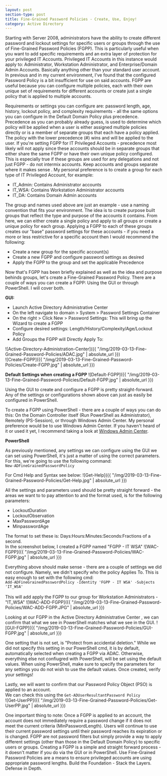 ```yaml
---
layout: post
section-type: post
title: Fine-Grained Password Policies - Create, Use, Enjoy!
category: Active Directory
---
```


Starting with Server 2008, administrators have the ability to create different password and lockout settings for specific users or groups through the use of Fine-Grained Password Policies (FGPP). This is particularly useful when you want to add specific requirements and an extra layer of protection for your privileged IT Accounts.  Privileged IT Accounts in this instance would apply to:  Administrator, Workstation Administrator, and Enterprise/Domain Admin Accounts.  Basically anything other than your standard user account.  In previous and in my current environment, I've found that the configured Password Policy is a bit insufficient for use on said accounts.  FGPP are useful because you can configure multiple policies, each with their own unique set of requirements for different accounts or create just a single policy that is applied to multiple accounts. 

Requirements or settings you can configure are:  password length, age, history, lockout policy, and complexity requirements - all the same options you can configure in the Default Domain Policy plus precedence.  Precedence as you can probably already guess, is used to determine which policy will be applied when a user is either assigned multiple policies directly or is a member of separate groups that each have a policy applied.  The policy with the lower precedence (#) wins and will be applied to the user.  If you're setting FGPP for IT Privileged Accounts - precedence most likely will not apply since these accounts should be in separate groups that either share the same FGPP or have their own unique policy configured.  This is especially true if these groups are used for any delegations and not just FGPP - do not intermix accounts.  Keep accounts and groups separate where it makes sense .  My personal preference is to create a group for each type of IT Privileged Account, for example:

* IT_Admin:  Contains Administrator accounts
* IT_WSA:   Contains Workstation Administrator accounts
* IT_DA:  Contains Domain Admin accounts

The group and names used above are just an example - use a naming convention that fits your environment.  The idea is to create purpose built groups that reflect the type and purpose of the accounts it contains.  From here, we can either create a single policy and apply to all groups or create a unique policy for each group.  Applying a FGPP to each of these groups creates our "base" password settings for these accounts - if you need a more or less restrictive for a specific account then I would recommend the following:  

* Create a new group for the specific account(s)
* Create a new FGPP and configure password settings as desired
* Apply the FGPP to the group and set the applicable Precedence

Now that's FGPP has been briefly explained as well as  the idea and purpose behinds groups, let's create a Fine-Grained Password Policy. There are a couple of ways you can create a FGPP:  Using the GUI or through PowerShell.  I will cover both.


**GUI:**

* Launch Active Directory Administrative Center
* On the left navigate to domain > System > Password Settings Container
* On the right > Click New > Password Settings:  This will bring up the Wizard to create a FGPP
* Configure desired settings:  Length/History/Complexity/Age/Lockout Policy
* Add Groups the FGPP will Directly Apply To:<br>

![Active-Directory-Administration-Center]({{ "/img/2019-03-13-Fine-Grained-Password-Policies/ADAC.jpg" | absolute_url }})<br>
![Create-FGPP]({{ "/img/2019-03-13-Fine-Grained-Password-Policies/Create-FGPP.jpg" | absolute_url }})

**Default Settings when creating a FGPP**
![Default-FGPP]({{ "/img/2019-03-13-Fine-Grained-Password-Policies/Default-FGPP.jpg" | absolute_url }})

Using the GUI to create and configure a FGPP is pretty straight-forward.  Any of the settings or configurations shown above can just as easily be configured in PowerShell.<br>

To create a FGPP using PowerShell - there are a couple of ways you can do this:  On the Domain Controller itself (Run PowerShell as Administrator), Remotely (PS-Session), or through Windows Admin Center.   My personal preference would be to use Windows Admin Center.  If you haven't heard of it or used it yet, I recommend taking a look at [Windows Admin Center](https://docs.microsoft.com/en-us/windows-server/manage/windows-admin-center/overview).

**PowerShell**

As previously mentioned, any settings we can configure using the GUI we can set using PowerShell, it's just a matter of using the correct parameters.<br>
For this, we're going to use the following command:  
`New-ADFineGrainedPasswordPolicy`

For Cmd Help and Syntax see below:
![Get-Help]({{ "/img/2019-03-13-Fine-Grained-Password-Policies/Get-Help.jpg" | absolute_url }})<br>

All the settings and parameters used should be pretty straight forward - the areas we want to to pay attention to and the format used, is for the following parameters:
* LockoutDuration
* LockoutObservation
* MaxPasswordAge
* MinpasswordAge

The format to set these is:  Days:Hours:Minutes:Seconds:Fractions of a second.  
In the screenshot below, I created a FGPP named "FGPP - IT WSA"
![WAC-FGPP]({{ "/img/2019-03-13-Fine-Grained-Password-Policies/WAC-FGPP.jpg" | absolute_url }})<br>

Everything above should make sense - there are a couple of settings we did not configure.  Namely, we didn't specify who the policy Applies To. This is easy enough to set with the following cmd:<br>
`Add-ADFineGrainedPasswordPolicy -Identity 'FGPP - IT WSA' -Subjects 'IT_WSA'`<br><br>
This will add apply the FGPP to our group for Workstation Administrators - "IT_WSA"
![WAC-ADD-FGPP]({{ "/img/2019-03-13-Fine-Grained-Password-Policies/WAC-ADD-FGPP.JPG" | absolute_url }})

Looking at our FGPP in the Active Directory Administrative Center , we can confirm that what we see in PowerShell matches what we see in the GUI.
![GUI-FGPP]({{ "/img/2019-03-13-Fine-Grained-Password-Policies/GUI-FGPP.jpg" | absolute_url }})

One setting that is not set, is "Protect from accidental deletion."  While we did not specify this setting in our PowerShell cmd, it is by default, automatically selected when creating a FGPP via ADAC.  Otherwise, everything else not confiugred with PowerShell, will be set using the default values. When using PowerShell, make sure to specify the parameters for any settings you do not wish to use the default values.  Once created, verify your settings!  

Lastly, we will want to confirm that our Password Policy Object (PSO) is applied to an account. <br>We can check this using the `Get-ADUserResultantPassword Policy`<br>
![Get-UserPP]({{ "/img/2019-03-13-Fine-Grained-Password-Policies/Get-UserPP.jpg" | absolute_url }})

One important thing to note: Once a FGPP is applied to an account, the account does not immediately require a password change if it does not meet the current criteria (MinPasswordLength).  Users will continue to use their current password settings until their password reaches its expiration or is changed.  FGPP are not password filters but simply provide a way to apply different settings (other than those in the Default Domain Policy) to specific users or groups.  Creating a FGPP is a simple and straight forward process - it doesn't matter if you do via the GUI or in PowerShell.  Use Fine-Grained Password Policies are a means to ensure privileged accounts are using appropriate password lengths.  Build the Foundation - Stack the Layers.  Defense in Depth.<br>
